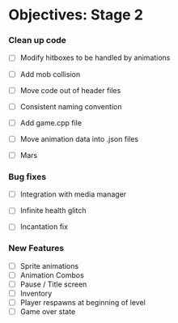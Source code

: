# Objectives: Stage 2

### Clean up code
- [ ] Modify hitboxes to be handled by animations
- [ ] Add mob collision
- [ ] Move code out of header files
- [ ] Consistent naming convention
- [ ] Add game.cpp file
- [ ] Move animation data into .json files
- [ ] Mars


### Bug fixes
- [ ] Integration with media manager
- [ ] Infinite health glitch
- [ ] Incantation fix


### New Features
- [ ] Sprite animations
- [ ] Animation Combos
- [ ] Pause / Title screen
- [ ] Inventory
- [ ] Player respawns at beginning of level
- [ ] Game over state
